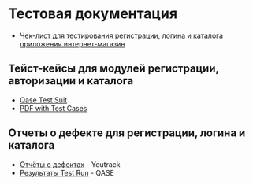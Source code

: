 # Тестовая документация
 - [Чек-лист для тестирования регистрации, логина и каталога приложения интернет-магазин](https://docs.google.com/spreadsheets/d/1JxIBnH4JtZt4Z4-FlTrBILXtY6Y7lAmz8qhOz6KmKKA/edit?usp=sharing)
## Тейст-кейсы для модулей регистрации, авторизации и каталога
 - [Qase Test Suit](https://app.qase.io/project/G101?previewMode=side&suite=42)
- [PDF with Test Cases](https://github.com/user-attachments/files/22196395/Test.Cases.pdf)

## Отчеты о дефекте для регистрации, логина и каталога
- [Отчёты о дефектах](https://github.com/user-attachments/files/22241430/default.xlsx) - Youtrack
- [Результаты Test Run](https://github.com/user-attachments/files/22241414/G101-Test%2Brun%2B2025_09_08.pdf) - QASE
